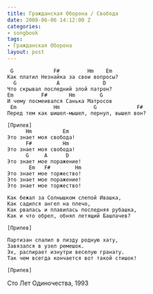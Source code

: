 ```yaml
---
title: Гражданская Оборона / Свобода
date: 2008-06-06 14:12:00 Z
categories:
- songbook
tags:
- Гражданская Оборона
layout: post
---
```


	 G             F#         Hm    Em
	Как платил Незнайка за свои вопросы?
	  G             A              D
	Что скрывал последний злой патрон?
	Em         F#       Hm        G
	И чему посмеивался Санька Матросов
	 Em            Hm           G             F#
	Перед тем как шишел-мышел, пернул, вышел вон?
	
	[Припев]
	      Hm          Em
	Это знает моя свобода!
	      F#          Hm
	Это знает моя свобода!
	      G     A      D
	Это знает моe поражение!
	       Em   F#        Hm
	Это знает моe торжество!
	Это знает моe поражение!
	Это знает моe торжество!
	
	Как бежал за Солнышком слепой Ивашка,
	Как садился ангел на плечо,
	Как рвалась и плавилась последняя рубашка,
	Как и что обрeл, обнял летящий Башлачeв?
	
	[Припев]
	
	Партизан спалил в пизду родную хату,
	Завязался в узел ремешок.
	Эх, распирает изнутри весeлую гранату.
	Так чем всегда кончается вот такой стишок!
	
	[Припев]

Сто Лет Одиночества, 1993


